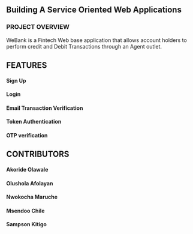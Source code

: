 ## Building A Service Oriented Web Applications

### PROJECT OVERVIEW

WeBank is a Fintech Web base application that allows account holders to perform credit and Debit Transactions through an Agent outlet.

## FEATURES
#### Sign Up
#### Login
#### Email Transaction Verification
#### Token Authentication
#### OTP verification
#### 


## CONTRIBUTORS
#### Akoride Olawale 
#### Olushola Afolayan
#### Nwokocha Maruche
#### Msendoo Chile
#### Sampson Kitigo
